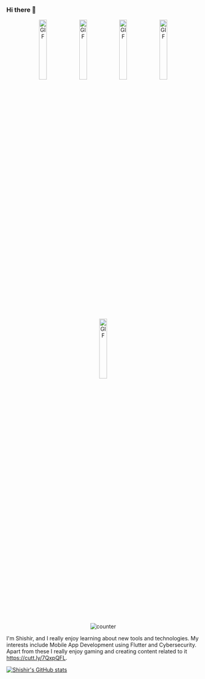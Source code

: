 ### Hi there 👋

<p align="center">
  <img alt="GIF" src="https://media.giphy.com/media/LmNwrBhejkK9EFP504/giphy.gif" width="20%" height="20%"/>
  <img alt="GIF" src="https://media.giphy.com/media/LmNwrBhejkK9EFP504/giphy.gif" width="20%" height="20%"/>
  <img alt="GIF" src="https://media.giphy.com/media/LmNwrBhejkK9EFP504/giphy.gif" width="20%" height="20%"/>
  <img alt="GIF" src="https://media.giphy.com/media/LmNwrBhejkK9EFP504/giphy.gif" width="20%" height="20%"/>
  <img alt="GIF" src="https://media.giphy.com/media/LmNwrBhejkK9EFP504/giphy.gif" width="20%" height="20%"/>
</p>
<p align="center">
     <img src="https://profile-counter.glitch.me/{Shishirbagalkot}/count.svg"  alt="counter"/>
</p>

I'm Shishir, and I really enjoy learning about new tools and technologies. My interests include Mobile App Development using Flutter and Cybersecurity. Apart from these I really enjoy gaming and creating content related to it https://cutt.ly/7QxpQFL.

[![Shishir's GitHub stats](https://github-readme-stats.vercel.app/api?username=Shishirbagalkot)](https://github.com/Shishirbagalkot/github-readme-stats)
